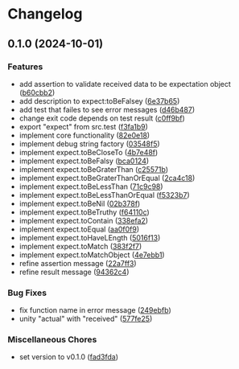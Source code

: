 # Changelog

## 0.1.0 (2024-10-01)


### Features

* add assertion to validate received data to be expectation object ([b60cbb2](https://github.com/Tsukina-7mochi/lua-testing-library/commit/b60cbb2e9b80ebce7940ad79ed133cf54ad700e5))
* add description to expect:toBeFalsey ([6e37b65](https://github.com/Tsukina-7mochi/lua-testing-library/commit/6e37b65ec0cf5e1b102fed78df91887e50d5b56f))
* add test that failes to see error messages ([d46b487](https://github.com/Tsukina-7mochi/lua-testing-library/commit/d46b487d64b024d9e254232d376d6e6cf6a3ea73))
* change exit code depends on test result ([c0ff9bf](https://github.com/Tsukina-7mochi/lua-testing-library/commit/c0ff9bfc8d4d87100bdbf263652e73a583655e91))
* export "expect" from src.test ([f3fa1b9](https://github.com/Tsukina-7mochi/lua-testing-library/commit/f3fa1b9a8e5a79e537051f9cf697b06e244178e9))
* implement core functionality ([82e0e18](https://github.com/Tsukina-7mochi/lua-testing-library/commit/82e0e180a4b328116370a81cdb4844ddc187f1ea))
* implement debug string factory ([03548f5](https://github.com/Tsukina-7mochi/lua-testing-library/commit/03548f5eac0fcfe3989793279ccbaedd9855fe37))
* implement expect.toBeCloseTo ([4b7e48f](https://github.com/Tsukina-7mochi/lua-testing-library/commit/4b7e48fdd6102306377f24ac845b93fa2c146618))
* implement expect.toBeFalsy ([bca0124](https://github.com/Tsukina-7mochi/lua-testing-library/commit/bca0124e51cf0a07df0f498d9ff0a0278a8fa4d1))
* implement expect.toBeGraterThan ([c25571b](https://github.com/Tsukina-7mochi/lua-testing-library/commit/c25571bb82179714bc98b55e959f960ab2ad5fc2))
* implement expect.toBeGraterThanOrEqual ([2ca4c18](https://github.com/Tsukina-7mochi/lua-testing-library/commit/2ca4c18f3e80f1a00f092d0b06c35308ffde4684))
* implement expect.toBeLessThan ([71c9c98](https://github.com/Tsukina-7mochi/lua-testing-library/commit/71c9c986ae8286171e943bf40197573280acca25))
* implement expect.toBeLessThanOrEqual ([f5323b7](https://github.com/Tsukina-7mochi/lua-testing-library/commit/f5323b72691ac0ccb47293b419dcfcb519f81017))
* implement expect.toBeNil ([02b378f](https://github.com/Tsukina-7mochi/lua-testing-library/commit/02b378f783636bb246d94d64eec67b60205033b6))
* implement expect.toBeTruthy ([f64110c](https://github.com/Tsukina-7mochi/lua-testing-library/commit/f64110c52b14b95b174c1126fcb621d059ec1724))
* implement expect.toContain ([338efa2](https://github.com/Tsukina-7mochi/lua-testing-library/commit/338efa2263b788a1818f363696be48dd3538c79d))
* implement expect.toEqual ([aa0f0f9](https://github.com/Tsukina-7mochi/lua-testing-library/commit/aa0f0f95df241969f1212725713fb371dad48539))
* implement expect.toHaveLEngth ([5016f13](https://github.com/Tsukina-7mochi/lua-testing-library/commit/5016f130bd00df12aba34bcaf1556d913d70141b))
* implement expect.toMatch ([383f2f7](https://github.com/Tsukina-7mochi/lua-testing-library/commit/383f2f711113811f1c46a211d78b6327af224508))
* implement expect.toMatchObject ([4e7ebb1](https://github.com/Tsukina-7mochi/lua-testing-library/commit/4e7ebb167636ba02970d6fb2acb188ae45d49d2a))
* refine assertion message ([22a7ff3](https://github.com/Tsukina-7mochi/lua-testing-library/commit/22a7ff36a212c6dc1ae383b1ee961b28877fff9d))
* refine result message ([94362c4](https://github.com/Tsukina-7mochi/lua-testing-library/commit/94362c49248180fe5a737d6d91c414a068b03ea7))


### Bug Fixes

* fix function name in error message ([249ebfb](https://github.com/Tsukina-7mochi/lua-testing-library/commit/249ebfb34ca1ddb3c3c9239199498ecb44d12002))
* unity "actual" with "received" ([577fe25](https://github.com/Tsukina-7mochi/lua-testing-library/commit/577fe25e74903f20edacf8ea043ae15901dc55e1))


### Miscellaneous Chores

* set version to v0.1.0 ([fad3fda](https://github.com/Tsukina-7mochi/lua-testing-library/commit/fad3fda630695d710e84db52f4f4ee915cde3c92))
